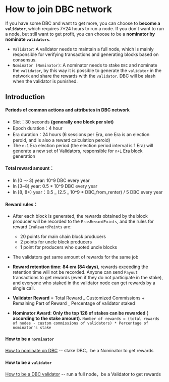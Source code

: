 # How to join DBC network

If you have some DBC and want to get more, you can choose to **become a `validator`**, which requires 7\*24 hours to run a node. If you don't want to run a node, but still want to get profit, you can choose to be a **nominator by nominate `validators`**.

- `Validator`: A validator needs to maintain a full node, which is mainly responsible for verifying transactions and generating blocks based on consensus.
- `Nominator (Nominator)`: A nominator needs to stake `DBC` and nominate the `validator`, by this way it is possible to generate the `validator` in the network and share the rewards with the `validator`. DBC will be slash when the validator is punished.

## Introduction

#### Periods of common actions and attributes in DBC network

- Slot：30 seconds **(generally one block per slot)**
- Epoch duration：4 hour
- Era duration：24 hours (6 sessions per Era, one Era is an election peroid, and is also a reward calculation peroid)
- The `n-1` Era election period (the election period interval is 1 Era) will generate a new set of Validators, responsible for `n+1` Era block generation

#### Total reward amount：

- In [0 ～ 3) year: 10^9 DBC every year
- In [3~8) year: 0.5 \* 10^9 DBC every year
- In [8, 8+) year：0.5 _ (2.5 _ 10^9 + DBC_from_renter) / 5 DBC every year

#### Reward rules：

- After each block is generated, the rewards obtained by the block producer will be recorded to the `ErasRewardPoints`, and the rules for reward `EraRewardPoints` are:

  - 20 points for main chain block producers
  - 2 points for uncle block producers
  - 1 point for producers who quoted uncle blocks

- The validators get same amount of rewards for the same job
- **Reward retention time**: **84 era (84 days)**, rewards exceeding the retention time will not be recorded. Anyone can send `Payout` transactions to get rewards (even if they do not participate in the stake), and everyone who staked in the validator node can get rewards by a single call.
- **Validator Reward** = Total Reward _ Customized Commissions + Remaining Part of Reward _ Percentage of validator staked
- **Nominator Award**: **Only the top 128 of stakes can be rewarded ( according to the stake amount).** `Number of rewards = (total rewards of nodes - custom commissions of validators) * Percentage of nominator's stake`

#### How to be a `norminator`

[How to nominate on DBC](docs/staking_dbc_and_voting.md) -- stake DBC，be a Nominator to get rewards

#### How to be a `validator`

[How to be a DBC validator](docs/join_dbc_network_EN.md) -- run a full node，be a Validator to get rewards
